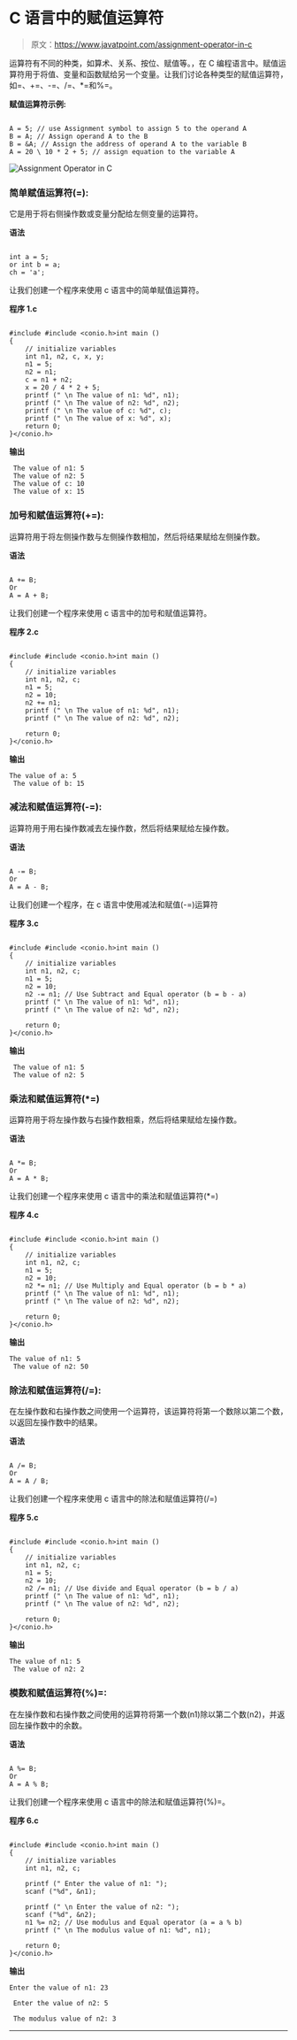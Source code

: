 # C 语言中的赋值运算符

> 原文：<https://www.javatpoint.com/assignment-operator-in-c>

运算符有不同的种类，如算术、关系、按位、赋值等。，在 C 编程语言中。赋值运算符用于将值、变量和函数赋给另一个变量。让我们讨论各种类型的赋值运算符，如=、+=、-=、/=、*=和%=。

**赋值运算符示例:**

```

A = 5; // use Assignment symbol to assign 5 to the operand A
B = A; // Assign operand A to the B
B = &A; // Assign the address of operand A to the variable B
A = 20 \ 10 * 2 + 5; // assign equation to the variable A

```

![Assignment Operator in C](img/0ec20db7e54f57e6473fb14914f80190.png)

### 简单赋值运算符(=):

它是用于将右侧操作数或变量分配给左侧变量的运算符。

**语法**

```

int a = 5;
or int b = a;
ch = 'a';

```

让我们创建一个程序来使用 c 语言中的简单赋值运算符。

**程序 1.c**

```

#include #include <conio.h>int main ()
{
	// initialize variables
	int n1, n2, c, x, y;
	n1 = 5;
	n2 = n1;
	c = n1 + n2;
	x = 20 / 4 * 2 + 5;
	printf (" \n The value of n1: %d", n1);
	printf (" \n The value of n2: %d", n2);
	printf (" \n The value of c: %d", c);
	printf (" \n The value of x: %d", x);
	return 0;
}</conio.h> 
```

**输出**

```
 The value of n1: 5
 The value of n2: 5
 The value of c: 10
 The value of x: 15

```

### 加号和赋值运算符(+=):

运算符用于将左侧操作数与左侧操作数相加，然后将结果赋给左侧操作数。

**语法**

```

A += B;
Or 
A = A + B;

```

让我们创建一个程序来使用 c 语言中的加号和赋值运算符。

**程序 2.c**

```

#include #include <conio.h>int main ()
{
	// initialize variables
	int n1, n2, c;
	n1 = 5;
	n2 = 10;
	n2 += n1;
	printf (" \n The value of n1: %d", n1);
	printf (" \n The value of n2: %d", n2);

	return 0;
}</conio.h> 
```

**输出**

```
The value of a: 5
 The value of b: 15

```

### 减法和赋值运算符(-=):

运算符用于用右操作数减去左操作数，然后将结果赋给左操作数。

**语法**

```

A -= B;
Or 
A = A - B;

```

让我们创建一个程序，在 c 语言中使用减法和赋值(-=)运算符

**程序 3.c**

```

#include #include <conio.h>int main ()
{
	// initialize variables
	int n1, n2, c;
	n1 = 5;
	n2 = 10;
	n2 -= n1; // Use Subtract and Equal operator (b = b - a)
	printf (" \n The value of n1: %d", n1);
	printf (" \n The value of n2: %d", n2);

	return 0;
}</conio.h> 
```

**输出**

```
 The value of n1: 5
 The value of n2: 5

```

### 乘法和赋值运算符(*=)

运算符用于将左操作数与右操作数相乘，然后将结果赋给左操作数。

**语法**

```

A *= B;
Or 
A = A * B;

```

让我们创建一个程序来使用 c 语言中的乘法和赋值运算符(*=)

**程序 4.c**

```

#include #include <conio.h>int main ()
{
	// initialize variables
	int n1, n2, c;
	n1 = 5;
	n2 = 10;
	n2 *= n1; // Use Multiply and Equal operator (b = b * a)
	printf (" \n The value of n1: %d", n1);
	printf (" \n The value of n2: %d", n2);

	return 0;
}</conio.h> 
```

**输出**

```
The value of n1: 5
 The value of n2: 50

```

### 除法和赋值运算符(/=):

在左操作数和右操作数之间使用一个运算符，该运算符将第一个数除以第二个数，以返回左操作数中的结果。

**语法**

```

A /= B;
Or 
A = A / B;

```

让我们创建一个程序来使用 c 语言中的除法和赋值运算符(/=)

**程序 5.c**

```

#include #include <conio.h>int main ()
{
	// initialize variables
	int n1, n2, c;
	n1 = 5;
	n2 = 10;
	n2 /= n1; // Use divide and Equal operator (b = b / a)
	printf (" \n The value of n1: %d", n1);
	printf (" \n The value of n2: %d", n2);

	return 0;
}</conio.h> 
```

**输出**

```
The value of n1: 5
 The value of n2: 2

```

### 模数和赋值运算符(%)=:

在左操作数和右操作数之间使用的运算符将第一个数(n1)除以第二个数(n2)，并返回左操作数中的余数。

**语法**

```

A %= B;
Or 
A = A % B;

```

让我们创建一个程序来使用 c 语言中的除法和赋值运算符(%)=。

**程序 6.c**

```

#include #include <conio.h>int main ()
{
	// initialize variables
	int n1, n2, c;

	printf (" Enter the value of n1: ");
	scanf ("%d", &n1);

	printf (" \n Enter the value of n2: ");
	scanf ("%d", &n2);
	n1 %= n2; // Use modulus and Equal operator (a = a % b)
	printf (" \n The modulus value of n1: %d", n1);

	return 0;
}</conio.h> 
```

**输出**

```
Enter the value of n1: 23

 Enter the value of n2: 5

 The modulus value of n2: 3

```

* * *